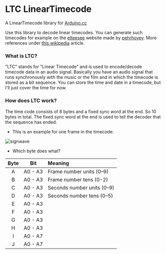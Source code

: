 # LTC LinearTimecode
A LinearTimecode library for [Arduino.cc](https://www.arduino.cc)

Use this library to decode linear timecodes. You can generate such timecodes for example on the [elteesee](https://elteesee.pehrhovey.net) website made by [pehrhovey](http://pehrhovey.net/blog/about/). More references under [this wikipedia](https://en.wikipedia.org/wiki/Linear_timecode) article.

### What is LTC?
"LTC" stands for "Linear Timecode" and is used to encode/decode timecode data in an audio signal. Basically you have an audio signal that runs synchronously with the music or the film and in which the timecode is stored as a bit sequence. You can store the time and date in a timecode, but I'll just cover the time for now.

### How does LTC work?
The time code consists of 8 bytes and a fixed sync word at the end. So 10 bytes in total. The fixed sync word at the end is used to tell the decoder that the sequence has ended.

- This is an example for one frame in the timecode:

![signwave](https://user-images.githubusercontent.com/62719703/187992274-4ab05553-c9b8-472d-beda-67c769e59c40.svg)

- Which byte does what?

Byte    | Bit | Meaning
:---:   |:---:|:---
A       |A0 - A3| Frame number units (0–9)
B       |A0 - A3| Frame number tens (0-2)
C       |A0 - A3| Seconds number units (0–9)
D       |A0 - A3| Seconds number tens (0–5)
E       |A0 - A3
F       |A0 - A3
G       |A0 - A3
H       |A0 - A3
I       |A0 - A7
J       |A0 - A7
